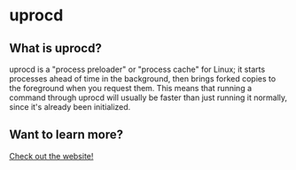 # uprocd

## What is uprocd?

uprocd is a "process preloader" or "process cache" for Linux; it starts processes ahead
of time in the background, then brings forked copies to the foreground when you request
them. This means that running a command through uprocd will usually be faster than
just running it normally, since it's already been initialized.

## Want to learn more?

[Check out the website!](https://uprocd.refi64.com)
